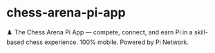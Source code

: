# chess-arena-pi-app
♟️ The Chess Arena Pi App — compete, connect, and earn Pi in a skill-based chess experience. 100% mobile. Powered by Pi Network.
